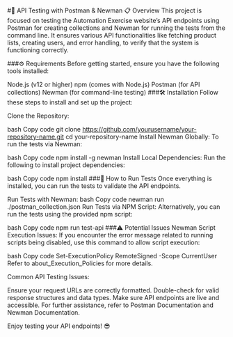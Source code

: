 #🚀 API Testing with Postman & Newman
📋 Overview
This project is focused on testing the Automation Exercise website’s API endpoints using Postman for creating collections and Newman for running the tests from the command line. It ensures various API functionalities like fetching product lists, creating users, and error handling, to verify that the system is functioning correctly.

###⚙️ Requirements
Before getting started, ensure you have the following tools installed:

Node.js (v12 or higher)
npm (comes with Node.js)
Postman (for API collections)
Newman (for command-line testing)
###🛠️ Installation
Follow these steps to install and set up the project:

Clone the Repository:

bash
Copy code
git clone https://github.com/yourusername/your-repository-name.git
cd your-repository-name
Install Newman Globally: To run the tests via Newman:

bash
Copy code
npm install -g newman
Install Local Dependencies: Run the following to install project dependencies:

bash
Copy code
npm install
###🚀 How to Run Tests
Once everything is installed, you can run the tests to validate the API endpoints.

Run Tests with Newman:
bash
Copy code
newman run ./postman_collection.json
Run Tests via NPM Script:
Alternatively, you can run the tests using the provided npm script:

bash
Copy code
npm run test-api
###⚠️ Potential Issues
Newman Script Execution Issues: If you encounter the error message related to running scripts being disabled, use this command to allow script execution:

bash
Copy code
Set-ExecutionPolicy RemoteSigned -Scope CurrentUser
Refer to about_Execution_Policies for more details.

Common API Testing Issues:

Ensure your request URLs are correctly formatted.
Double-check for valid response structures and data types.
Make sure API endpoints are live and accessible.
For further assistance, refer to Postman Documentation and Newman Documentation.

Enjoy testing your API endpoints! 😎
